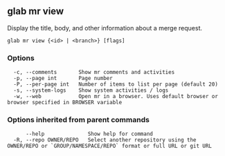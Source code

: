 ## glab mr view

Display the title, body, and other information about a merge request.

```
glab mr view {<id> | <branch>} [flags]
```

### Options

```
  -c, --comments       Show mr comments and activities
  -p, --page int       Page number
  -P, --per-page int   Number of items to list per page (default 20)
  -s, --system-logs    Show system activities / logs
  -w, --web            Open mr in a browser. Uses default browser or browser specified in BROWSER variable
```

### Options inherited from parent commands

```
      --help              Show help for command
  -R, --repo OWNER/REPO   Select another repository using the OWNER/REPO or `GROUP/NAMESPACE/REPO` format or full URL or git URL
```

